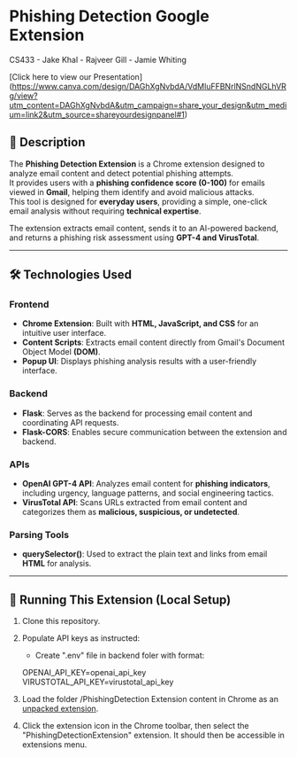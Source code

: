# Phishing Detection Google Extension
CS433 - Jake Khal - Rajveer Gill - Jamie Whiting

[Click here to view our Presentation] (https://www.canva.com/design/DAGhXgNvbdA/VdMluFFBNrlNSndNGLhVRg/view?utm_content=DAGhXgNvbdA&utm_campaign=share_your_design&utm_medium=link2&utm_source=shareyourdesignpanel#1)


## 📖 Description
The **Phishing Detection Extension** is a Chrome extension designed to analyze email content and detect potential phishing attempts.  
It provides users with a **phishing confidence score (0-100)** for emails viewed in **Gmail**, helping them identify and avoid malicious attacks.  
This tool is designed for **everyday users**, providing a simple, one-click email analysis without requiring **technical expertise**.  

The extension extracts email content, sends it to an AI-powered backend, and returns a phishing risk assessment using **GPT-4 and VirusTotal**.

---

## 🛠️ Technologies Used
### **Frontend**
- **Chrome Extension**: Built with **HTML, JavaScript, and CSS** for an intuitive user interface.
- **Content Scripts**: Extracts email content directly from Gmail's Document Object Model **(DOM)**.
- **Popup UI**: Displays phishing analysis results with a user-friendly interface.

### **Backend**
- **Flask**: Serves as the backend for processing email content and coordinating API requests.
- **Flask-CORS**: Enables secure communication between the extension and backend.

### **APIs**
- **OpenAI GPT-4 API**: Analyzes email content for **phishing indicators**, including urgency, language patterns, and social engineering tactics.
- **VirusTotal API**: Scans URLs extracted from email content and categorizes them as **malicious, suspicious, or undetected**.

### **Parsing Tools**
- **querySelector()**: Used to extract the plain text and links from email **HTML** for analysis.

---

## 🚀 Running This Extension (Local Setup)
1. Clone this repository.
2. Populate API keys as instructed:
    - Create ".env" file in backend foler with format:

    OPENAI_API_KEY=openai_api_key
    VIRUSTOTAL_API_KEY=virustotal_api_key

3. Load the folder /PhishingDetection Extension content in Chrome as an [unpacked extension](https://developer.chrome.com/docs/extensions/mv3/getstarted/development-basics/#load-unpacked).
4. Click the extension icon in the Chrome toolbar, then select the "PhishingDetectionExtension" extension. It should then be accessible in extensions menu.
